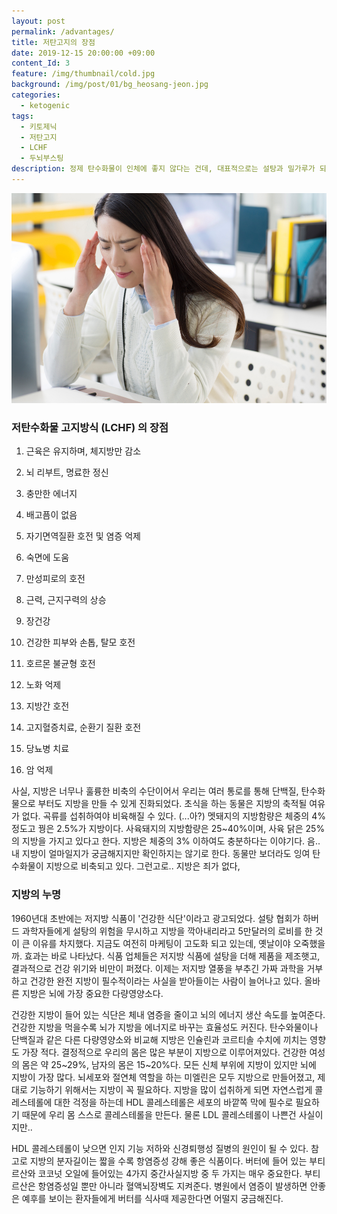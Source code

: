 ```yaml
---
layout: post
permalink: /advantages/
title: 저탄고지의 장점
date: 2019-12-15 20:00:00 +09:00
content_Id: 3
feature: /img/thumbnail/cold.jpg
background: /img/post/01/bg_heosang-jeon.jpg
categories:
  - ketogenic
tags:
  - 키토제닉
  - 저탄고지
  - LCHF
  - 두뇌부스팅
description: 정제 탄수화물이 인체에 좋지 않다는 건데, 대표적으로는 설탕과 밀가루가 되겠다. 저탄고지는 탄수화물을 적게 섭취하는 대신 지방으로 나머지 칼로리를 채워주는 식단이며, 여성에게는 엄격한 식단은 추천하지 않는다.
---
```


![두통](/img/post/01/headache.jpg)

### 저탄수화물 고지방식 (LCHF) 의 장점

1. 근육은 유지하며, 체지방만 감소

2. 뇌 리부트, 명료한 정신

3. 충만한 에너지

4. 배고픔이 없음

5. 자기면역질환 호전 및 염증 억제

6. 숙면에 도움

7. 만성피로의 호전

8. 근력, 근지구력의 상승

9. 장건강

10. 건강한 피부와 손톱, 탈모 호전

11. 호르몬 불균형 호전

12. 노화 억제

13. 지방간 호전

14. 고지혈증치료, 순환기 질환 호전

15. 당뇨병 치료

16. 암 억제



사실, 지방은 너무나 훌륭한 비축의 수단이어서 우리는 여러 통로를 통해 단백질, 탄수화물으로 부터도 지방을 만들 수 있게 진화되었다. 초식을 하는 동물은 지방의 축적될 여유가 없다. 곡류를 섭취하여야 비육해질 수 있다. (...아?) 멧돼지의 지방함량은 체중의 4% 정도고 꿩은 2.5%가 지방이다. 사육돼지의 지방함량은 25~40%이며, 사육 닭은 25%의 지방을 가지고 있다고 한다. 지방은 체중의 3% 이하여도 충분하다는 이야기다. 음.. 내 지방이 얼마일지가 궁금해지지만 확인하지는 않기로 한다. 동물만 보더라도 잉여 탄수화물이 지방으로 비축되고 있다. 그런고로.. 지방은 죄가 없다,





### 지방의 누명

1960년대 초반에는 저지방 식품이 '건강한 식단'이라고 광고되었다. 설탕 협회가 하버드 과학자들에게 설탕의 위험을 무시하고 지방을 깍아내리라고 5만달러의 로비를 한 것이 큰 이유를 차지했다. 지금도 여전히 마케팅이 고도화 되고 있는데, 옛날이야 오죽했을까. 효과는 바로 나타났다. 식품 업체들은 저지방 식품에 설탕을 더해 제품을 제조햇고, 결과적으로 건강 위기와 비만이 퍼졌다. 이제는 저지방 열풍을 부추긴 가짜 과학을 거부하고 건강한 완전 지방이 필수적이라는 사실을 받아들이는 사람이 늘어나고 있다. 올바른 지방은 뇌에 가장 중요한 다량영양소다.





건강한 지방이 들어 있는 식단은 체내 염증을 줄이고 뇌의 에너지 생산 속도를 높여준다. 건강한 지방을 먹을수록 뇌가 지방을 에너지로 바꾸는 효율성도 커진다. 탄수와물이나 단백질과 같은 다른 다량영양소와 비교해 지방은 인슐린과 코르티솔 수치에 끼치는 영향도 가장 적다. 결정적으로 우리의 몸은 많은 부분이 지방으로 이루어져있다. 건강한 여성의 몸은 약 25~29%, 남자의 몸은 15~20%다. 모든 신체 부위에 지방이 있지만 뇌에 지방이 가장 많다. 뇌세포와 절연체 역할을 하는 미엘린은 모두 지방으로 만들어졌고, 제대로 기능하기 위해서는 지방이 꼭 필요하다. 지방을 많이 섭취하게 되면 자연스럽게 콜레스테롤에 대한 걱정을 하는데 HDL 콜레스테롤은 세포의 바깥쪽 막에 필수로 필요하기 때문에 우리 몸 스스로 콜레스테롤을 만든다. 물론 LDL 콜레스테롤이 나쁜건 사실이지만..

HDL 콜레스테롤이 낮으면 인지 기능 저하와 신경퇴행성 질병의 원인이 될 수 있다. 참고로 지방의 분자길이는 짧을 수록 항염증성 강해 좋은 식품이다. 버터에 들어 있는 부티르산와 코코넛 오일에 들어있는 4가지 중간사실지방 중 두 가지는 매우 중요한다. 부티르산은 항염증성일 뿐만 아니라 혈액뇌장벽도 지켜준다. 병원에서 염증이 발생하면 안좋은 예후를 보이는 환자들에게 버터를 식사때 제공한다면 어떨지 궁금해진다.  

